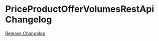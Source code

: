 # PriceProductOfferVolumesRestApi Changelog

[Release Changelog](https://github.com/spryker/price-product-offer-volumes-rest-api/releases)
